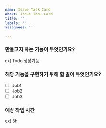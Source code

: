 ```yaml
---
name: Issue Task Card
about: Issue Task Card
title: ''
labels: ''
assignees: ''

---
```


### 만들고자 하는 기능이 무엇인가요?
ex) Todo 생성기능

### 해당 기능을 구현하기 위해 할 일이 무엇인가요?
- [ ] Job1
- [ ] Job2
- [ ] Job3 

### 예상 작업 시간
ex) 3h
